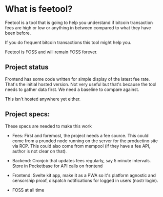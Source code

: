 # What is feetool?

Feetool is a tool that is going to help you understand if bitcoin transaction fees are high or low or anything in between compared to what they have been before.

If you do frequent bitcoin transactions this tool might help you.

Feetool is FOSS and will remain FOSS forever.

## Project status

Frontend has some code written for simple display of the latest fee rate. That's the initial hosted version. Not very useful but that's because the tool needs to gather data first. We need a baseline to compare against.

This isn't hosted anywhere yet either.

## Project specs:

These specs are needed to make this work

- Fees: First and foremost, the project needs a fee source. This could come from a prunded node running on the server for the productino site via RCP. This could also come from mempool (if they have a fee API, author is not clear on that).

- Backend: Cronjob that updates fees regularly, say 5 minute intervals. Store in Pocketbase for API calls on frontend

- Frontend: Svelte kit app, make it as a PWA so it's platform agnostic and censorship proof, dispatch notifications for logged in users (nostr login).

- FOSS at all time

